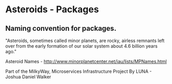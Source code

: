 # Asteroids - Packages

## Naming convention for packages.

"Asteroids, sometimes called minor planets, are rocky, airless remnants left over from the early formation of our solar system about 4.6 billion years ago."

Asteroid Names - http://www.minorplanetcenter.net/iau/lists/MPNames.html


Part of the MilkyWay,
Microservices Infrastructure Project
By LUNA - Joshua Daniel Walker
